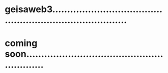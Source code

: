 # geisaweb3..............................................................................
# coming soon...........................................................
